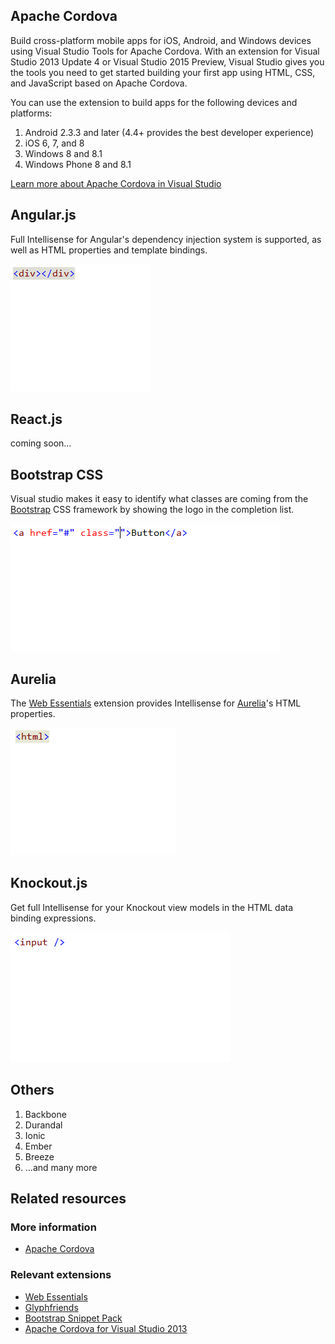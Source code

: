 ﻿<properties
	pageTitle="Client-side"
	description="Visual Studio has excellent support for many types of client-side frameworks."
	slug="client-side"
	keywords="vsix, extensibility, plugins"
/>

## Apache Cordova
Build cross-platform mobile apps for iOS, Android, and Windows devices using 
Visual Studio Tools for Apache Cordova. With an extension for Visual Studio 
2013 Update 4 or Visual Studio 2015 Preview, Visual Studio gives you the tools 
you need to get started building your first app using HTML, CSS, and 
JavaScript based on Apache Cordova.

You can use the extension to build apps for the following devices and platforms: 
1. Android 2.3.3 and later (4.4+ provides the best developer experience) 
2. iOS 6, 7, and 8
3. Windows 8 and 8.1 
4. Windows Phone 8 and 8.1 

[Learn more about Apache Cordova in Visual Studio](http://www.visualstudio.com/en-us/explore/cordova-vs.aspx)

## Angular.js
Full Intellisense for Angular's dependency injection system is supported,
as well as HTML properties and template bindings.

![Angular Intellisense](_assets/frameworks-angular.gif)

## React.js
coming soon...

## Bootstrap CSS
Visual studio makes it easy to identify what classes are coming from the 
[Bootstrap](http://getbootstrap.com) CSS framework by showing the logo in
the completion list.

![Bootstrap Intellisense](_assets/frameworks-bootstrap.gif)

## Aurelia
The [Web Essentials](http://vswebessentials.com) extension provides 
Intellisense for [Aurelia](http://aurelia.io/)'s HTML properties.

![Aurelia Intellisense](_assets/frameworks-aurelia.gif)

## Knockout.js
Get full Intellisense for your Knockout view models in the
HTML data binding expressions.

![Knockout Intellisense](_assets/frameworks-knockout.gif)

## Others

1. Backbone
2. Durandal
3. Ionic
4. Ember
5. Breeze
6. ...and many more

<aside role="complementary">

## Related resources

<section>

### More information

- [Apache Cordova](http://cordova.apache.org/)
</section>

<section>

### Relevant extensions

- [Web Essentials](https://visualstudiogallery.msdn.microsoft.com/ee6e6d8c-c837-41fb-886a-6b50ae2d06a2)
- [Glyphfriends](https://visualstudiogallery.msdn.microsoft.com/5fd24afb-b3b2-4cec-9b03-1cfcec6123aa)
- [Bootstrap Snippet Pack](https://visualstudiogallery.msdn.microsoft.com/e82e7862-f731-4183-a27a-3a44b261bfe5)
- [Apache Cordova for Visual Studio 2013](http://www.microsoft.com/en-us/download/details.aspx?id=42675)
</section>

</aside>